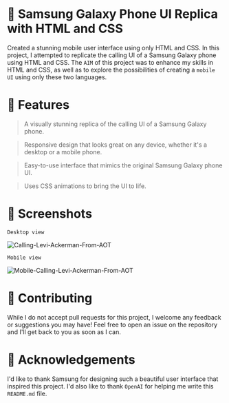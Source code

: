 # 📱 Samsung Galaxy Phone UI Replica with HTML and CSS
Created a stunning mobile user interface using only HTML and CSS. In this project, I attempted to replicate the calling UI of a Samsung Galaxy phone using HTML and CSS. The ` AIM ` of this project was to enhance my skills in HTML and CSS, as well as to explore the possibilities of creating a `mobile UI` using only these two languages.

# 🎨 Features
> A visually stunning replica of the calling UI of a Samsung Galaxy phone.

> Responsive design that looks great on any device, whether it's a desktop or a mobile phone.

> Easy-to-use interface that mimics the original Samsung Galaxy phone UI.

> Uses CSS animations to bring the UI to life.

# 📸 Screenshots
`Desktop view`

![Calling-Levi-Ackerman-From-AOT](https://user-images.githubusercontent.com/42217482/235324345-0fc83fe9-16ba-4bbe-bd64-ab02c441b59a.png)

`Mobile view`

![Mobile-Calling-Levi-Ackerman-From-AOT](https://user-images.githubusercontent.com/42217482/235324535-f2adcf4f-dcfd-476a-96ca-4632aa1a6d79.png)


# 🤝 Contributing
While I do not accept pull requests for this project, I welcome any feedback or suggestions you may have! Feel free to open an issue on the repository and I'll get back to you as soon as I can.

# 🙏 Acknowledgements
I'd like to thank Samsung for designing such a beautiful user interface that inspired this project. I'd also like to thank `OpenAI` for helping me write this `README.md` file.
